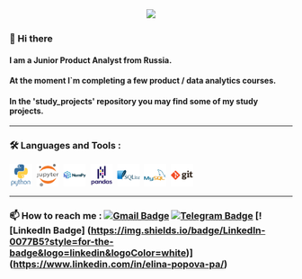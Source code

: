 <div id="header" align="center">
  <img src="https://media.giphy.com/media/S8TzUKzRPjepzJx37U/giphy.gif" width="250"/>
</div>

### 👋 Hi there 
#### I am a Junior Product Analyst from Russia.
#### At the moment I`m completing a few product / data analytics courses.
#### In the 'study_projects' repository you may find some of my study projects.
---
### :hammer_and_wrench: Languages and Tools :
<div>
  <img src="https://github.com/devicons/devicon/blob/master/icons/python/python-original-wordmark.svg" title="Python" alt="Python" width="40" height="40"/>&nbsp;
  <img src="https://github.com/devicons/devicon/blob/master/icons/jupyter/jupyter-original-wordmark.svg" title="Jupyter" alt="Jupyter" width="40" height="40"/>&nbsp;
  <img src="https://github.com/devicons/devicon/blob/master/icons/numpy/numpy-original-wordmark.svg" title="Numpy" alt="Numpy " width="40" height="40"/>&nbsp;
  <img src="https://github.com/devicons/devicon/blob/master/icons/pandas/pandas-original-wordmark.svg"  title="Pandas" alt="Pandas" width="40" height="40"/>&nbsp;
  <img src="https://github.com/devicons/devicon/blob/master/icons/sqlite/sqlite-original-wordmark.svg" title="Sqlite" alt="Sqlite" width="40" height="40"/>&nbsp;
  <img src="https://github.com/devicons/devicon/blob/master/icons/mysql/mysql-original-wordmark.svg" title="MySQL"  alt="MySQL" width="40" height="40"/>&nbsp;
  <img src="https://github.com/devicons/devicon/blob/master/icons/git/git-original-wordmark.svg" title="Git" **alt="Git" width="40" height="40"/>
</div>

---

### :mailbox: How to reach me : [![Gmail Badge](https://img.shields.io/badge/Gmail-D14836?style=for-the-badge&logo=gmail&logoColor=white)](mailto:popova.elina92@gmail.com) [![Telegram Badge](https://badges.aleen42.com/src/telegram.svg)](https://t.me/vivalaelina) [![LinkedIn Badge] (https://img.shields.io/badge/LinkedIn-0077B5?style=for-the-badge&logo=linkedin&logoColor=white)] (https://www.linkedin.com/in/elina-popova-pa/)

 
